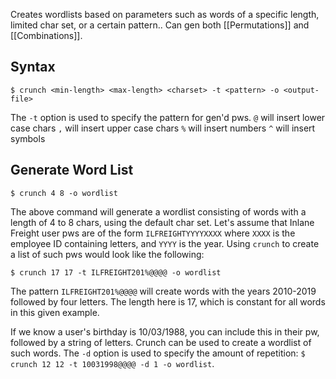 Creates wordlists based on parameters such as words of a specific length, limited char set, or a certain pattern.. Can gen both [[Permutations]] and [[Combinations]].

## Syntax
```syntax
$ crunch <min-length> <max-length> <charset> -t <pattern> -o <output-file>
```
The `-t` option is used to specify the pattern for gen'd pws.
	`@` will insert lower case chars
	`,` will insert upper case chars
	`%` will insert numbers
	`^` will insert symbols
## Generate Word List
```example
$ crunch 4 8 -o wordlist
```
The above command will generate a wordlist consisting of words with a length of 4 to 8 chars, using the default char set.
Let's assume that Inlane Freight user pws are of the form `ILFREIGHTYYYYXXXX` where `XXXX` is the employee ID containing letters, and `YYYY` is the year. Using `crunch` to create a list of such pws would look like the following:
```create-wordlist-using-pattern
$ crunch 17 17 -t ILFREIGHT201%@@@@ -o wordlist
```
The pattern `ILFREIGHT201%@@@@` will create words with the years 2010-2019 followed by four letters. The length here is 17, which is constant for all words in this given example.

If we know a user's birthday is 10/03/1988, you can include this in their pw, followed by a string of letters. Crunch can be used to create a wordlist of such words. The `-d` option is used to specify the amount of repetition: `$ crunch 12 12 -t 10031998@@@@ -d 1 -o wordlist`.